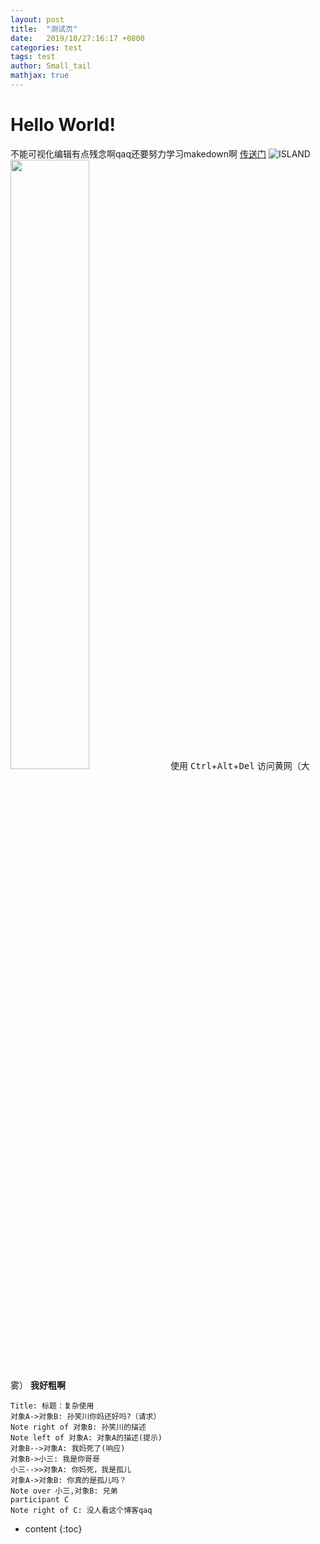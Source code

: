 ```yaml
---
layout: post
title:  "测试页"
date:   2019/10/27:16:17 +0800
categories: test
tags: test
author: Small_tail
mathjax: true
---
```


# Hello World! 
不能可视化编辑有点残念啊qaq还要努力学习makedown啊
[传送门](https://www.runoob.com/markdown/md-tutorial.html)
![ISLAND](https://i.loli.net/2019/10/03/AMaJDk6sXqiHIBY.jpg)
<img src="https://i.loli.net/2019/10/03/AMaJDk6sXqiHIBY.jpg" width="50%">
使用 <kbd>Ctrl</kbd>+<kbd>Alt</kbd>+<kbd>Del</kbd> 访问黄网（大雾）
**我好粗啊**
```sequence
Title: 标题：复杂使用
对象A->对象B: 孙笑川你妈还好吗?（请求）
Note right of 对象B: 孙笑川的描述
Note left of 对象A: 对象A的描述(提示)
对象B-->对象A: 我妈死了(响应)
对象B->小三: 我是你哥哥
小三-->>对象A: 你妈死，我是孤儿
对象A->对象B: 你真的是孤儿吗？
Note over 小三,对象B: 兄弟
participant C
Note right of C: 没人看这个博客qaq
```

* content
{:toc}
